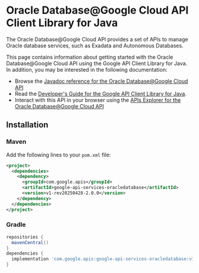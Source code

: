 # Oracle Database@Google Cloud API Client Library for Java

The Oracle Database@Google Cloud API provides a set of APIs to manage Oracle database services, such as Exadata and Autonomous Databases.

This page contains information about getting started with the Oracle Database@Google Cloud API
using the Google API Client Library for Java. In addition, you may be interested
in the following documentation:

* Browse the [Javadoc reference for the Oracle Database@Google Cloud API][javadoc]
* Read the [Developer's Guide for the Google API Client Library for Java][google-api-client].
* Interact with this API in your browser using the [APIs Explorer for the Oracle Database@Google Cloud API][api-explorer]

## Installation

### Maven

Add the following lines to your `pom.xml` file:

```xml
<project>
  <dependencies>
    <dependency>
      <groupId>com.google.apis</groupId>
      <artifactId>google-api-services-oracledatabase</artifactId>
      <version>v1-rev20250428-2.0.0</version>
    </dependency>
  </dependencies>
</project>
```

### Gradle

```gradle
repositories {
  mavenCentral()
}
dependencies {
  implementation 'com.google.apis:google-api-services-oracledatabase:v1-rev20250428-2.0.0'
}
```

[javadoc]: https://googleapis.dev/java/google-api-services-oracledatabase/latest/index.html
[google-api-client]: https://github.com/googleapis/google-api-java-client/
[api-explorer]: https://developers.google.com/apis-explorer/#p/oracledatabase/v1/
